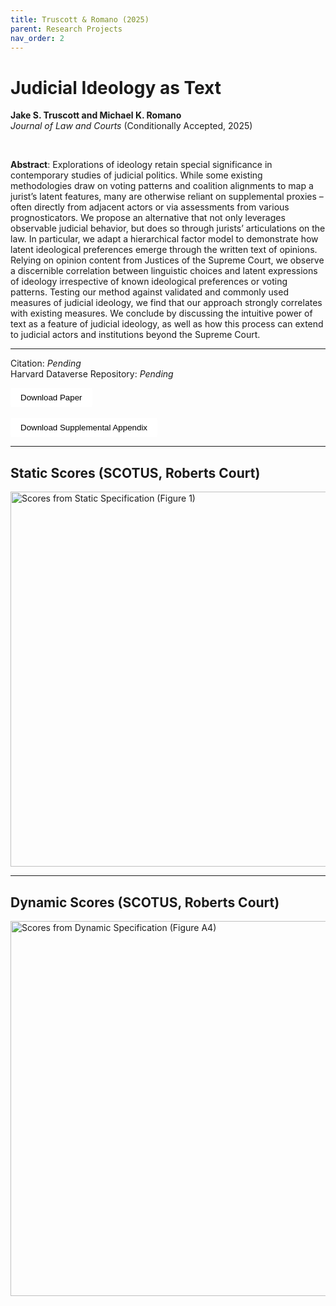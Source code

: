```yaml
---
title: Truscott & Romano (2025)
parent: Research Projects
nav_order: 2
---
```


# Judicial Ideology as Text 
**Jake S. Truscott and Michael K. Romano** <br>
*Journal of Law and Courts* (Conditionally Accepted, 2025)

<br>

**Abstract**: Explorations of ideology retain special significance in contemporary
studies of judicial politics. While some existing methodologies draw on
voting patterns and coalition alignments to map a jurist’s latent features,
many are otherwise reliant on supplemental proxies – often directly from
adjacent actors or via assessments from various prognosticators. We propose an alternative that not only leverages observable judicial behavior,
but does so through jurists’ articulations on the law. In particular, we
adapt a hierarchical factor model to demonstrate how latent ideological
preferences emerge through the written text of opinions. Relying on opinion content from Justices of the Supreme Court, we observe a discernible
correlation between linguistic choices and latent expressions of ideology
irrespective of known ideological preferences or voting patterns. Testing
our method against validated and commonly used measures of judicial
ideology, we find that our approach strongly correlates with existing measures. We conclude by discussing the intuitive power of text as a feature of
judicial ideology, as well as how this process can extend to judicial actors
and institutions beyond the Supreme Court.

---

Citation: *Pending* <br>
Harvard Dataverse Repository: *Pending* <br>

<a href="{{ site.baseurl }}/assets/papers_figures_tables/judicial_ideology_as_text/truscott_romano_2025.pdf" download>
  <button style="padding: 8px 16px; background-color:rgb(255, 255, 255); color: black; border: black; border-radius: 4px;">
    Download Paper
  </button>
</a>
<br>
<br>
<a href="{{ site.baseurl }}/assets/papers_figures_tables/judicial_ideology_as_text/truscott_romano_2025_appendix.pdf" download>
  <button style="padding: 8px 16px; background-color:rgb(255, 255, 255); color: black; border: black; border-radius: 4px;">
    Download Supplemental Appendix
  </button>
</a>

---

## Static Scores (SCOTUS, Roberts Court)


<img src="{{ site.baseurl }}/assets/papers_figures_tables/judicial_ideology_as_text/static_scores.png" alt="Scores from Static Specification (Figure 1)" width="600" />



---

## Dynamic Scores (SCOTUS, Roberts Court)

<img src="{{ site.baseurl }}/assets/papers_figures_tables/judicial_ideology_as_text/dynamic_scores.png" alt="Scores from Dynamic Specification (Figure A4)" width="600" />
